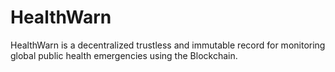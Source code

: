 # HealthWarn
HealthWarn is a decentralized trustless and immutable record for monitoring global public health emergencies using the Blockchain.
